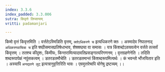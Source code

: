 ```yaml
---
index: 3.3.6
index_padded: 3.3.006
sutra: किवृत्ते लिप्सायाम्
vritti: padamanjari

---
```

किमो वृत्तं किवृत्तमिति । वर्त्ततेऽस्मिन्निति वृत्तम्, `क्तोऽधिकरणे च` इत्यधिकरणे क्तः । अस्मादेव निपातनाद् `अधिकरणवाचिन्ना च` इति षष्ठीसमासप्रतिषेधाभाव, शेषषष्ठ्या वा समासः । यत्र किंशब्दोऽवयवत्वेन वर्त्तते तत्सर्वं किंवृत्तम् । ततश्च कीदृशः, किमीयः, किन्तरामित्यादावतिप्रसङ्गात्परिगणनम् । वृत्तग्रहणेनेति । तदिति शब्दरूपापेक्षं नपुंसकत्वम् । डतरडतमौचेति । डतरडतमान्तं किंशब्दरूपमित्यर्थः । कं भवन्तो र्भोजयितार इति । अस्यापि `अनद्यतने लुट्` इत्यत्रानुवृत्तिरिति भावः । एवमुत्तरेष्वपि योगेषु द्रष्टव्यम् ।।